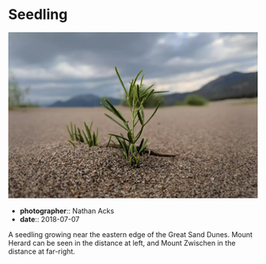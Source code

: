 # Seedling

![A small plant emerges from the sand](assets/2018-07-07-seedling.webp)

* **photographer**:: Nathan Acks  
* **date**:: 2018-07-07

A seedling growing near the eastern edge of the Great Sand Dunes. Mount Herard can be seen in the distance at left, and Mount Zwischen in the distance at far-right.
